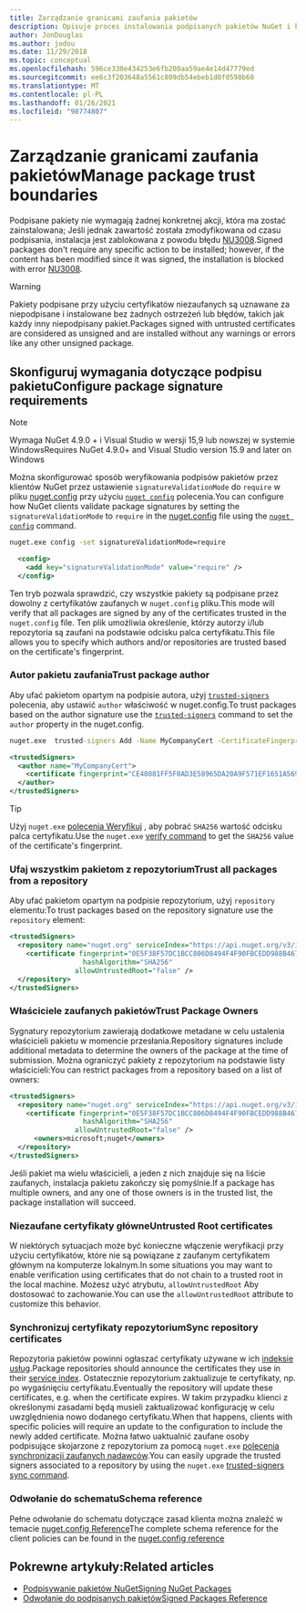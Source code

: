 ```yaml
---
title: Zarządzanie granicami zaufania pakietów
description: Opisuje proces instalowania podpisanych pakietów NuGet i konfigurowania ustawień zaufania sygnatury pakietu.
author: JonDouglas
ms.author: jodou
ms.date: 11/29/2018
ms.topic: conceptual
ms.openlocfilehash: 596ce330e434253e6fb200aa59ae4e14d47779ed
ms.sourcegitcommit: ee6c3f203648a5561c809db54ebeb1d0f0598b68
ms.translationtype: MT
ms.contentlocale: pl-PL
ms.lasthandoff: 01/26/2021
ms.locfileid: "98774807"
---
```

# <a name="manage-package-trust-boundaries"></a><span data-ttu-id="0baa4-103">Zarządzanie granicami zaufania pakietów</span><span class="sxs-lookup"><span data-stu-id="0baa4-103">Manage package trust boundaries</span></span>

<span data-ttu-id="0baa4-104">Podpisane pakiety nie wymagają żadnej konkretnej akcji, która ma zostać zainstalowana; Jeśli jednak zawartość została zmodyfikowana od czasu podpisania, instalacja jest zablokowana z powodu błędu [NU3008](../reference/errors-and-warnings/NU3008.md).</span><span class="sxs-lookup"><span data-stu-id="0baa4-104">Signed packages don't require any specific action to be installed; however, if the content has been modified since it was signed, the installation is blocked with error [NU3008](../reference/errors-and-warnings/NU3008.md).</span></span>

> [!Warning]
> <span data-ttu-id="0baa4-105">Pakiety podpisane przy użyciu certyfikatów niezaufanych są uznawane za niepodpisane i instalowane bez żadnych ostrzeżeń lub błędów, takich jak każdy inny niepodpisany pakiet.</span><span class="sxs-lookup"><span data-stu-id="0baa4-105">Packages signed with untrusted certificates are considered as unsigned and are installed without any warnings or errors like any other unsigned package.</span></span>

## <a name="configure-package-signature-requirements"></a><span data-ttu-id="0baa4-106">Skonfiguruj wymagania dotyczące podpisu pakietu</span><span class="sxs-lookup"><span data-stu-id="0baa4-106">Configure package signature requirements</span></span>

> [!Note]
> <span data-ttu-id="0baa4-107">Wymaga NuGet 4.9.0 + i Visual Studio w wersji 15,9 lub nowszej w systemie Windows</span><span class="sxs-lookup"><span data-stu-id="0baa4-107">Requires NuGet 4.9.0+ and Visual Studio version 15.9 and later on Windows</span></span>

<span data-ttu-id="0baa4-108">Można skonfigurować sposób weryfikowania podpisów pakietów przez klientów NuGet przez ustawienie `signatureValidationMode` do `require` w pliku [nuget.config](../reference/nuget-config-file.md) przy użyciu [`nuget config`](../reference/cli-reference/cli-ref-config.md) polecenia.</span><span class="sxs-lookup"><span data-stu-id="0baa4-108">You can configure how NuGet clients validate package signatures by setting the `signatureValidationMode` to `require` in the [nuget.config](../reference/nuget-config-file.md) file using the [`nuget config`](../reference/cli-reference/cli-ref-config.md) command.</span></span>

```cmd
nuget.exe config -set signatureValidationMode=require
```

```xml
  <config>
    <add key="signatureValidationMode" value="require" />
  </config>
```

<span data-ttu-id="0baa4-109">Ten tryb pozwala sprawdzić, czy wszystkie pakiety są podpisane przez dowolny z certyfikatów zaufanych w `nuget.config` pliku.</span><span class="sxs-lookup"><span data-stu-id="0baa4-109">This mode will verify that all packages are signed by any of the certificates trusted in the `nuget.config` file.</span></span> <span data-ttu-id="0baa4-110">Ten plik umożliwia określenie, którzy autorzy i/lub repozytoria są zaufani na podstawie odcisku palca certyfikatu.</span><span class="sxs-lookup"><span data-stu-id="0baa4-110">This file allows you to specify which authors and/or repositories are trusted based on the certificate's fingerprint.</span></span>

### <a name="trust-package-author"></a><span data-ttu-id="0baa4-111">Autor pakietu zaufania</span><span class="sxs-lookup"><span data-stu-id="0baa4-111">Trust package author</span></span>

<span data-ttu-id="0baa4-112">Aby ufać pakietom opartym na podpisie autora, użyj [`trusted-signers`](../reference/cli-reference/cli-ref-trusted-signers.md) polecenia, aby ustawić `author` właściwość w nuget.config.</span><span class="sxs-lookup"><span data-stu-id="0baa4-112">To trust packages based on the author signature use the [`trusted-signers`](../reference/cli-reference/cli-ref-trusted-signers.md) command to set the `author` property in the nuget.config.</span></span>

```cmd
nuget.exe  trusted-signers Add -Name MyCompanyCert -CertificateFingerprint CE40881FF5F0AD3E58965DA20A9F571EF1651A56933748E1BF1C99E537C4E039 -FingerprintAlgorithm SHA256
```

```xml
<trustedSigners>
  <author name="MyCompanyCert">
    <certificate fingerprint="CE40881FF5F0AD3E58965DA20A9F571EF1651A56933748E1BF1C99E537C4E039" hashAlgorithm="SHA256" allowUntrustedRoot="false" />
  </author>
</trustedSigners>
```

>[!TIP]
><span data-ttu-id="0baa4-113">Użyj `nuget.exe` [polecenia Weryfikuj](../reference/cli-reference/cli-ref-verify.md) , aby pobrać `SHA256` wartość odcisku palca certyfikatu.</span><span class="sxs-lookup"><span data-stu-id="0baa4-113">Use the `nuget.exe` [verify command](../reference/cli-reference/cli-ref-verify.md) to get the `SHA256` value of the certificate's fingerprint.</span></span>


### <a name="trust-all-packages-from-a-repository"></a><span data-ttu-id="0baa4-114">Ufaj wszystkim pakietom z repozytorium</span><span class="sxs-lookup"><span data-stu-id="0baa4-114">Trust all packages from a repository</span></span>

<span data-ttu-id="0baa4-115">Aby ufać pakietom opartym na podpisie repozytorium, użyj `repository` elementu:</span><span class="sxs-lookup"><span data-stu-id="0baa4-115">To trust packages based on the repository signature use the `repository` element:</span></span>

```xml
<trustedSigners>  
  <repository name="nuget.org" serviceIndex="https://api.nuget.org/v3/index.json">
    <certificate fingerprint="0E5F38F57DC1BCC806D8494F4F90FBCEDD988B4676070...." 
                  hashAlgorithm="SHA256" 
                allowUntrustedRoot="false" />
  </repository>
</trustedSigners>
```

### <a name="trust-package-owners"></a><span data-ttu-id="0baa4-116">Właściciele zaufanych pakietów</span><span class="sxs-lookup"><span data-stu-id="0baa4-116">Trust Package Owners</span></span>

<span data-ttu-id="0baa4-117">Sygnatury repozytorium zawierają dodatkowe metadane w celu ustalenia właścicieli pakietu w momencie przesłania.</span><span class="sxs-lookup"><span data-stu-id="0baa4-117">Repository signatures include additional metadata to determine the owners of the package at the time of submission.</span></span> <span data-ttu-id="0baa4-118">Można ograniczyć pakiety z repozytorium na podstawie listy właścicieli:</span><span class="sxs-lookup"><span data-stu-id="0baa4-118">You can restrict packages from a repository based on a list of owners:</span></span>

```xml
<trustedSigners>  
  <repository name="nuget.org" serviceIndex="https://api.nuget.org/v3/index.json">
    <certificate fingerprint="0E5F38F57DC1BCC806D8494F4F90FBCEDD988B4676070...." 
                  hashAlgorithm="SHA256" 
                allowUntrustedRoot="false" />
      <owners>microsoft;nuget</owners>
  </repository>
</trustedSigners>
```

<span data-ttu-id="0baa4-119">Jeśli pakiet ma wielu właścicieli, a jeden z nich znajduje się na liście zaufanych, instalacja pakietu zakończy się pomyślnie.</span><span class="sxs-lookup"><span data-stu-id="0baa4-119">If a package has multiple owners, and any one of those owners is in the trusted list, the package installation will succeed.</span></span>

### <a name="untrusted-root-certificates"></a><span data-ttu-id="0baa4-120">Niezaufane certyfikaty główne</span><span class="sxs-lookup"><span data-stu-id="0baa4-120">Untrusted Root certificates</span></span>

<span data-ttu-id="0baa4-121">W niektórych sytuacjach może być konieczne włączenie weryfikacji przy użyciu certyfikatów, które nie są powiązane z zaufanym certyfikatem głównym na komputerze lokalnym.</span><span class="sxs-lookup"><span data-stu-id="0baa4-121">In some situations you may want to enable verification using certificates that do not chain to a trusted root in the local machine.</span></span> <span data-ttu-id="0baa4-122">Możesz użyć atrybutu, `allowUntrustedRoot` Aby dostosować to zachowanie.</span><span class="sxs-lookup"><span data-stu-id="0baa4-122">You can use the `allowUntrustedRoot` attribute to customize this behavior.</span></span>

### <a name="sync-repository-certificates"></a><span data-ttu-id="0baa4-123">Synchronizuj certyfikaty repozytorium</span><span class="sxs-lookup"><span data-stu-id="0baa4-123">Sync repository certificates</span></span>

<span data-ttu-id="0baa4-124">Repozytoria pakietów powinni ogłaszać certyfikaty używane w ich [indeksie usług](../api/service-index.md).</span><span class="sxs-lookup"><span data-stu-id="0baa4-124">Package repositories should announce the certificates they use in their [service index](../api/service-index.md).</span></span> <span data-ttu-id="0baa4-125">Ostatecznie repozytorium zaktualizuje te certyfikaty, np. po wygaśnięciu certyfikatu.</span><span class="sxs-lookup"><span data-stu-id="0baa4-125">Eventually the repository will update these certificates, e.g. when the certificate expires.</span></span> <span data-ttu-id="0baa4-126">W takim przypadku klienci z określonymi zasadami będą musieli zaktualizować konfigurację w celu uwzględnienia nowo dodanego certyfikatu.</span><span class="sxs-lookup"><span data-stu-id="0baa4-126">When that happens, clients with specific policies will require an update to the configuration to include the newly added certificate.</span></span> <span data-ttu-id="0baa4-127">Można łatwo uaktualnić zaufane osoby podpisujące skojarzone z repozytorium za pomocą `nuget.exe` [polecenia synchronizacji zaufanych nadawców](../reference/cli-reference/cli-ref-trusted-signers.md#nuget-trusted-signers-sync--name-name).</span><span class="sxs-lookup"><span data-stu-id="0baa4-127">You can easily upgrade the trusted signers associated to a repository by using the `nuget.exe` [trusted-signers sync command](../reference/cli-reference/cli-ref-trusted-signers.md#nuget-trusted-signers-sync--name-name).</span></span>

### <a name="schema-reference"></a><span data-ttu-id="0baa4-128">Odwołanie do schematu</span><span class="sxs-lookup"><span data-stu-id="0baa4-128">Schema reference</span></span>

<span data-ttu-id="0baa4-129">Pełne odwołanie do schematu dotyczące zasad klienta można znaleźć w temacie [nuget.config Reference](../reference/nuget-config-file.md#trustedsigners-section)</span><span class="sxs-lookup"><span data-stu-id="0baa4-129">The complete schema reference for the client policies can be found in the [nuget.config reference](../reference/nuget-config-file.md#trustedsigners-section)</span></span>

## <a name="related-articles"></a><span data-ttu-id="0baa4-130">Pokrewne artykuły:</span><span class="sxs-lookup"><span data-stu-id="0baa4-130">Related articles</span></span>

- [<span data-ttu-id="0baa4-131">Podpisywanie pakietów NuGet</span><span class="sxs-lookup"><span data-stu-id="0baa4-131">Signing NuGet Packages</span></span>](../create-packages/Sign-a-Package.md)
- [<span data-ttu-id="0baa4-132">Odwołanie do podpisanych pakietów</span><span class="sxs-lookup"><span data-stu-id="0baa4-132">Signed Packages Reference</span></span>](../reference/Signed-Packages-Reference.md)
